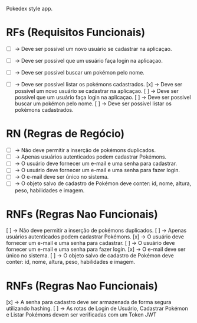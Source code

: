 Pokedex style app.

# RFs (Requisitos Funcionais)

- [ ] -> Deve ser possivel um novo usuário se cadastrar na aplicaçao.
- [ ] -> Deve ser possivel que um usuário faça login na aplicaçao.
- [ ] -> Deve ser possivel buscar um pokémon pelo nome.
- [ ] -> Deve ser possivel listar os pokémons cadastrados.
[x] -> Deve ser possivel um novo usuário se cadastrar na aplicaçao.
[ ] -> Deve ser possivel que um usuário faça login na aplicaçao.
[ ] -> Deve ser possivel buscar um pokémon pelo nome.
[ ] -> Deve ser possivel listar os pokémons cadastrados.


# RN (Regras de Regócio)

- [ ] -> Não deve permitir a inserção de pokémons duplicados.
- [ ] -> Apenas usuários autenticados podem cadastrar Pokémons.
- [ ] -> O usuário deve fornecer um e-mail e uma senha para cadastrar.
- [ ] -> O usuário deve fornecer um e-mail e uma senha para fazer login.
- [ ] -> O e-mail deve ser único no sistema.
- [ ] -> O objeto salvo de cadastro de Pokémon deve conter: id, nome, altura, peso, habilidades e imagem.

# RNFs (Regras Nao Funcionais)

[ ] -> Não deve permitir a inserção de pokémons duplicados.
[ ] -> Apenas usuários autenticados podem cadastrar Pokémons.
[x] -> O usuário deve fornecer um e-mail e uma senha para cadastrar.
[ ] -> O usuário deve fornecer um e-mail e uma senha para fazer login.
[x] -> O e-mail deve ser único no sistema.
[ ] -> O objeto salvo de cadastro de Pokémon deve conter: id, nome, altura, peso, habilidades e imagem.

# RNFs (Regras Nao Funcionais)

[x] -> A senha para cadastro deve ser armazenada de forma segura utilizando hashing.
[ ] -> As rotas de Login de Usuário, Cadastrar Pokémon e Listar Pokémons devem ser verificadas com um Token JWT
